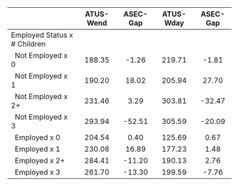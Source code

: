 
|                      |    ATUS-Wend |     ASEC-Gap |    ATUS-Wday |     ASEC-Gap |
| -------------------- | :----------: | :----------: | :----------: | :----------: |
| Employed Status x # Children |              |              |              |              |
| &nbsp;&nbsp;Not Employed x 0 |       188.35 |        -1.26 |       219.71 |        -1.81 |
| &nbsp;&nbsp;Not Employed x 1 |       190.20 |        18.02 |       205.94 |        27.70 |
| &nbsp;&nbsp;Not Employed x 2+ |       231.46 |         3.29 |       303.81 |       -32.47 |
| &nbsp;&nbsp;Not Employed x 3 |       293.94 |       -52.51 |       305.59 |       -20.09 |
| &nbsp;&nbsp;Employed x 0 |       204.54 |         0.40 |       125.69 |         0.67 |
| &nbsp;&nbsp;Employed x 1 |       230.08 |        16.89 |       177.23 |         1.48 |
| &nbsp;&nbsp;Employed x 2+ |       284.41 |       -11.20 |       190.13 |         2.76 |
| &nbsp;&nbsp;Employed x 3 |       261.70 |       -13.30 |       199.59 |        -7.76 |

